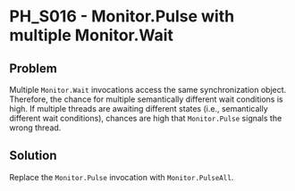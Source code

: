 # PH_S016 - Monitor.Pulse with multiple Monitor.Wait

## Problem

Multiple `Monitor.Wait` invocations access the same synchronization object. Therefore, the chance for multiple semantically different wait conditions is high.
If multiple threads are awaiting different states (i.e., semantically different wait conditions), chances are high that `Monitor.Pulse` signals the wrong thread.

## Solution

Replace the `Monitor.Pulse` invocation with `Monitor.PulseAll`.
